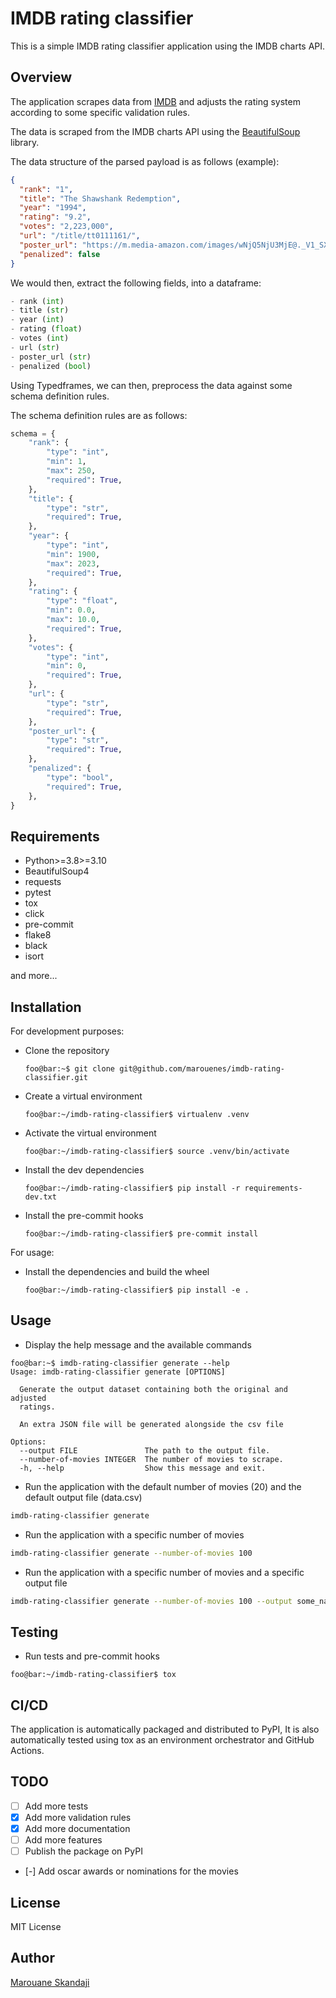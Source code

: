 # IMDB rating classifier

This is a simple IMDB rating classifier application using the IMDB charts API.

## Overview

The application scrapes data from [IMDB](https://www.imdb.com/chart/top/) and adjusts the rating system according to some specific validation rules.

The data is scraped from the IMDB charts API using the [BeautifulSoup](https://www.crummy.com/software/BeautifulSoup/bs4/doc/) library.

The data structure of the parsed payload is as follows (example):

```json
{
  "rank": "1",
  "title": "The Shawshank Redemption",
  "year": "1994",
  "rating": "9.2",
  "votes": "2,223,000",
  "url": "/title/tt0111161/",
  "poster_url": "https://m.media-amazon.com/images/wNjQ5NjU3MjE@._V1_SX300.jpg",
  "penalized": false
}
```

We would then, extract the following fields, into a dataframe:

```python
- rank (int)
- title (str)
- year (int)
- rating (float)
- votes (int)
- url (str)
- poster_url (str)
- penalized (bool)
```

Using Typedframes, we can then, preprocess the data against some schema definition rules.

The schema definition rules are as follows:

```python
schema = {
    "rank": {
        "type": "int",
        "min": 1,
        "max": 250,
        "required": True,
    },
    "title": {
        "type": "str",
        "required": True,
    },
    "year": {
        "type": "int",
        "min": 1900,
        "max": 2023,
        "required": True,
    },
    "rating": {
        "type": "float",
        "min": 0.0,
        "max": 10.0,
        "required": True,
    },
    "votes": {
        "type": "int",
        "min": 0,
        "required": True,
    },
    "url": {
        "type": "str",
        "required": True,
    },
    "poster_url": {
        "type": "str",
        "required": True,
    },
    "penalized": {
        "type": "bool",
        "required": True,
    },
}
```

## Requirements

- Python>=3.8>=3.10
- BeautifulSoup4
- requests
- pytest
- tox
- click
- pre-commit
- flake8
- black
- isort

and more...

## Installation

For development purposes:

- Clone the repository

  ```console
  foo@bar:~$ git clone git@github.com/marouenes/imdb-rating-classifier.git
  ```

- Create a virtual environment

  ```console
  foo@bar:~/imdb-rating-classifier$ virtualenv .venv
  ```

- Activate the virtual environment

  ```console
  foo@bar:~/imdb-rating-classifier$ source .venv/bin/activate
  ```

- Install the dev dependencies

  ```console
  foo@bar:~/imdb-rating-classifier$ pip install -r requirements-dev.txt
  ```

- Install the pre-commit hooks

  ```console
  foo@bar:~/imdb-rating-classifier$ pre-commit install
  ```

For usage:

- Install the dependencies and build the wheel

  ```console
  foo@bar:~/imdb-rating-classifier$ pip install -e .
  ```

## Usage

- Display the help message and the available commands

```console
foo@bar:~$ imdb-rating-classifier generate --help
Usage: imdb-rating-classifier generate [OPTIONS]

  Generate the output dataset containing both the original and adjusted
  ratings.

  An extra JSON file will be generated alongside the csv file

Options:
  --output FILE               The path to the output file.
  --number-of-movies INTEGER  The number of movies to scrape.
  -h, --help                  Show this message and exit.
```

- Run the application with the default number of movies (20) and the default output file (data.csv)

```bash
imdb-rating-classifier generate
```

- Run the application with a specific number of movies

```bash
imdb-rating-classifier generate --number-of-movies 100
```

- Run the application with a specific number of movies and a specific output file

```bash
imdb-rating-classifier generate --number-of-movies 100 --output some_name.csv
```

## Testing

- Run tests and pre-commit hooks

```console
foo@bar:~/imdb-rating-classifier$ tox
```

## CI/CD

The application is automatically packaged and distributed to PyPI, It is also automatically
tested using tox as an environment orchestrator and GitHub Actions.

## TODO

- [ ] Add more tests
- [X] Add more validation rules
- [X] Add more documentation
- [ ] Add more features
- [ ] Publish the package on PyPI
- [-] Add oscar awards or nominations for the movies

## License

MIT License

## Author

[Marouane Skandaji](mailto:marouane.skandaji@gmail.com)
